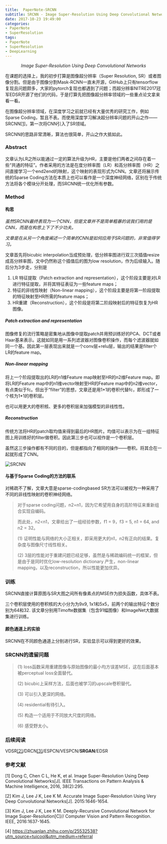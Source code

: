 ```yaml
---
title:  PaperNote-SRCNN
subtitle: SRCNN - Image Super-Resolution Using Deep Convolutional Networks
date: 2017-10-23 19:49:00
categories:
- PaperNote
- SuperResolution
tags:
- PaperNote
- SuperResolution
- DeepLearning
---
```


<center><i>Image Super-Resolution Using Deep Convolutional Networks</i></center>

<!-- more -->

在课题的选择上，我的初步打算是图像超分辨率（Super Resolution, SR）或者图像分割。但是由于图像分割Mask-RCNN一直未开源，GitHub上只有tensorflow复现且问题颇多，大家的pytorch复现也都遇到了问题；而超分辨率NITRE2017冠军EDSR开源了他们的代码，于是打算先把图像超分辨率领域的一些重点论文拿来看一看。

在图像超分辨率领域，在深度学习之前就已经有大量优秀的研究工作，例如Sparse Coding，暂且不表。而使用深度学习解决超分辨率问题的开山之作——SRCNN[[1]](https://arxiv.org/abs/1501.00092)，第一次将CNN引入了SR领域。

SRCNN的思路非常清晰，算法也很简单，开山之作大抵如此。

### Abstract

文章认为LR之所以能通过一定的算法升级为HR，主要是他们两者之间存在着一些“共通的特征”。作者采用的方法是在度分辨率图（LR）和高分辨率图（HR）之间直接学习一个end2end的映射，这个映射的表现形式为CNN。文章还将展示传统的Sparse Coding方法在本质上也可以看作是一个深度神经网络，区别在于传统方法将各个模块分开处理，而SRCNN统一优化所有参数。

### Method

#### 构思

*虽然SRCNN最终表现为一个CNN，但是文章并不是简单粗暴的说我们用的是CNN，而是在构思上下了不少功夫。*

*文章是在从另一个角度阐述一个简单的CNN是如何应用于SR问题的，非常值得学习。*

文章首先将bicubic interpolation当成预处理，低分辨率图进行双三次插值resize成高分辨率图，文中仍然称这个插值后的图为low resolution，作为后续输入。随后分为3步走，分别是

1. LR 特征提取（Patch extraction and representation），这个阶段主要是对LR进行特征提取，并将其特征表征为一些feature maps；
2. 特征的非线性映射（Non-linear mapping），这个阶段主要是将第一阶段提取的特征映射至HR所需的feature maps；
3. HR重建（Reconstruction），这个阶段是将第二阶段映射后的特征恢复为HR图像。

##### Patch extraction and representation

图像修复的流行策略是密集地从图像中提取patch并用预训练好的PCA、DCT或者Haar基来表示。这就如同是用一系列滤波器对图像卷积操作，而每个滤波器就如同一个基。因此第一层表现出来就是一个conv层+relu层，输出的结果是filter个LR的feature map。

##### Non-linear mapping

将上一个阶段提取出的LR的n1维Feature map映射至HR的n2维Feature map。即将LR的Feature map中的n1维vector映射至HR的Feature map中的n2维vector，有点类似于fc。但出于“filter”的思想，文章还是用1\*1的卷积代替fc，即形成了一个核为1*1的卷积层。

也可以用更大的卷积核、更多的卷积层来加强模型的非线性性。

##### Reconstruction

传统方法将HR的patch取均值来得到最后的HR图片。均值可以表示为在一组特征图上用训练好的filter做卷积。因此第三步也可以视作是一个卷积层。

虽然这三步操作都有不同的目的，但是都指向了相同的操作——卷积。将其合在一起就形成了CNN。

![SRCNN](https://raw.githubusercontent.com/mengyangniu/images/master/SRCNN-Figure2.png)



#### 与基于Sparse Coding的方法的联系

对稀疏不了解，文章大意是sparse-codingbased SR方法可以被视为一种采用了不同的非线性映射的卷积神经网络。

> 对于sparse coding问题，n2=n1，因为它希望用自身的高阶特征来重新组合实现自编码。
>
> 而此处，n2<n1，文章给出了一组经验参数，f1 = 9，f3 = 5, n1 = 64, and n2 = 32。
>
> (1) 证明性能与网络的大小正相关，即采用更大的n1，n2有正向的结果。复杂度与图像尺寸线性相关。
>
> (2) 3层的性能对于重建问题已经足够，虽然是与稀疏编码统一的框架，但是由于是同时优化low-resolution dictionary 产生，non-linear mapping，以及reconstruction，所以性能更加优异。

### 训练

SRCNN直接计算原图与SR大图之间所有像素点的MSE作为损失函数，具体不表。

三个卷积层使用的卷积核的大小分为为9x9, 1x1和5x5，前两个的输出特征个数分别为64和32. 该文章分别用Timofte数据集（包含91幅图像）和ImageNet大数据集进行训练。

#### 颜色通道上的实验

SRCNN在不同颜色通道上分别进行SR，实验显示可以得到更好的效果。

### SRCNN的遗留问题

> (1) loss函数采用重建图像与原始图像的最小均方误差MSE，这在后面基本被perceptual loss全面替代。
>
> (2) bicubic上采样方法，后面也被学习的upscale卷积替代。 
>
> (3) 可以引入更深的网络。
>
> (4) residential有待引入。
>
> (5) 构造一个适用于不同放大尺度的网络。
>
> (6) 感受野太小。

### 后续阅读

VDSR[[2]](https://arxiv.org/abs/1511.04587)/DRCN[[3]](https://www.baidu.com/link?url=xXHiX7pMXhMwmokIUkPzZp28PoyJ_KfjQuc3eW5s-y_RrhkiAvwYFe-v0oKthyu5&wd=&eqid=88c352e0000224d40000000359ed9831)/ESPCN/VESPCN/**SRGAN**/EDSR



### 参考文献

[1] Dong C, Chen C L, He K, et al. Image Super-Resolution Using Deep Convolutional Networks[J]. IEEE Transactions on Pattern Analysis & Machine Intelligence, 2016, 38(2):295.

[2] Kim J, Lee J K, Lee K M. Accurate Image Super-Resolution Using Very Deep Convolutional Networks[J]. 2015:1646-1654.

[3] Kim J, Lee J K, Lee K M. Deeply-Recursive Convolutional Network for Image Super-Resolution[C]// Computer Vision and Pattern Recognition. IEEE, 2016:1637-1645.

[4] https://zhuanlan.zhihu.com/p/25532538?utm_source=tuicool&utm_medium=referral

